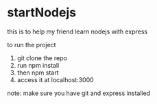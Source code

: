 # startNodejs

this is to help my friend learn nodejs with express

to run the project
1. git clone the repo
2. run npm install
3. then npm start
4. access it at localhost:3000

note: make sure you have git and express installed
